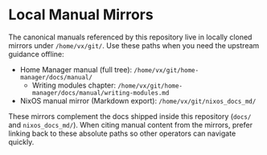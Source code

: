# Local Manual Mirrors

The canonical manuals referenced by this repository live in locally cloned mirrors under `/home/vx/git/`. Use these paths when you need the upstream guidance offline:

- Home Manager manual (full tree): `/home/vx/git/home-manager/docs/manual/`
  - Writing modules chapter: `/home/vx/git/home-manager/docs/manual/writing-modules.md`
- NixOS manual mirror (Markdown export): `/home/vx/git/nixos_docs_md/`

These mirrors complement the docs shipped inside this repository (`docs/` and `nixos_docs_md/`). When citing manual content from the mirrors, prefer linking back to these absolute paths so other operators can navigate quickly.
